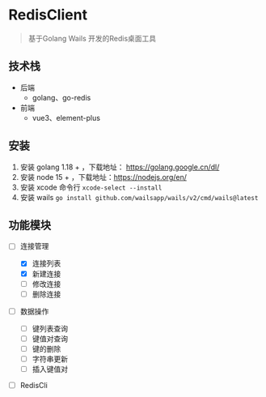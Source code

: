 # RedisClient

> 基于Golang Wails 开发的Redis桌面工具

## 技术栈

+ 后端
  + golang、go-redis
+ 前端
  + vue3、element-plus

## 安装

1. 安装 golang 1.18 + ，下载地址： https://golang.google.cn/dl/
2. 安装 node 15 + ，下载地址：https://nodejs.org/en/
3. 安装 xcode 命令行 `xcode-select --install`
4. 安装 wails `go install github.com/wailsapp/wails/v2/cmd/wails@latest`

## 功能模块

+ [ ] 连接管理
  + [x] 连接列表
  + [x] 新建连接
  + [ ] 修改连接
  + [ ] 删除连接
+ [ ] 数据操作
  + [ ] 键列表查询
  + [ ] 键值对查询
  + [ ] 键的删除
  + [ ] 字符串更新
  + [ ] 插入键值对
+ [ ] RedisCli

